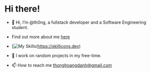 # Hi there!

- 👋 Hi, I’m @th0ng, a fullstack developer and a Software Engineering student.
- Find out more about me [here](https://thongzxje.netlify.app)

- [![My Skills](https://skillicons.dev/icons?i=java,js,ts,react,vue,html,css,aws,bash,cpp,docker,nodejs,express,mongodb,mysql,py)(https://skillicons.dev)
- 👀 I work on random projects in my free-time.
- 📫 How to reach me thonghoangdanh@gmail.com

<!---
th0ng/th0ng is a ✨ special ✨ repository because its `README.md` (this file) appears on your GitHub profile.
You can click the Preview link to take a look at your changes.
--->
